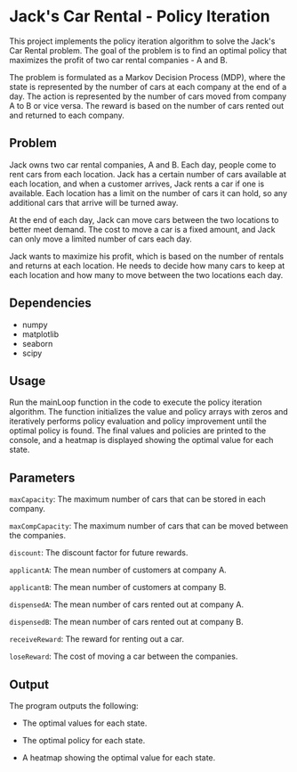 # Jack's Car Rental - Policy Iteration 

This project implements the policy iteration algorithm to solve the Jack's Car Rental problem. The goal of the problem is to find an optimal policy that maximizes the profit of two car rental companies - A and B.

The problem is formulated as a Markov Decision Process (MDP), where the state is represented by the number of cars at each company at the end of a day. The action is represented by the number of cars moved from company A to B or vice versa. The reward is based on the number of cars rented out and returned to each company.

## Problem

Jack owns two car rental companies, A and B. Each day, people come to rent cars from each location. Jack has a certain number of cars available at each location, and when a customer arrives, Jack rents a car if one is available. Each location has a limit on the number of cars it can hold, so any additional cars that arrive will be turned away.

At the end of each day, Jack can move cars between the two locations to better meet demand. The cost to move a car is a fixed amount, and Jack can only move a limited number of cars each day.

Jack wants to maximize his profit, which is based on the number of rentals and returns at each location. He needs to decide how many cars to keep at each location and how many to move between the two locations each day.

## Dependencies
- numpy
- matplotlib
- seaborn
- scipy

## Usage

Run the mainLoop function in the code to execute the policy iteration algorithm. The function initializes the value and policy arrays with zeros and iteratively performs policy evaluation and policy improvement until the optimal policy is found. The final values and policies are printed to the console, and a heatmap is displayed showing the optimal value for each state.

## Parameters 

`maxCapacity`: The maximum number of cars that can be stored in each company. 

`maxCompCapacity`: The maximum number of cars that can be moved between the companies.

`discount`: The discount factor for future rewards.

`applicantA`: The mean number of customers at company A.

`applicantB`: The mean number of customers at company B.

`dispensedA`: The mean number of cars rented out at company A.

`dispensedB`: The mean number of cars rented out at company B.

`receiveReward`: The reward for renting out a car.

`loseReward`: The cost of moving a car between the companies.

## Output 

The program outputs the following:

- The optimal values for each state.

- The optimal policy for each state.

- A heatmap showing the optimal value for each state.






